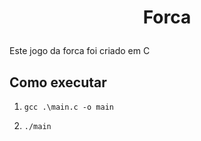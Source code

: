 <h1 align="center"> 
  <p>Forca</p> 
</h1> 

Este jogo da forca foi criado em C

## Como executar 

1. `gcc .\main.c -o main`  

2. `./main`
